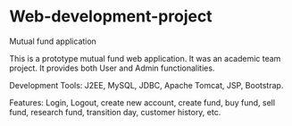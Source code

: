# Web-development-project
Mutual fund application

This is a prototype mutual fund web application. It was an academic team project. 
It provides both User and Admin functionalities.

Development Tools:
J2EE, MySQL, JDBC, Apache Tomcat, JSP, Bootstrap.

Features:
Login, Logout, create new account, create fund, buy fund, sell fund, research fund, transition day, customer history, etc.
